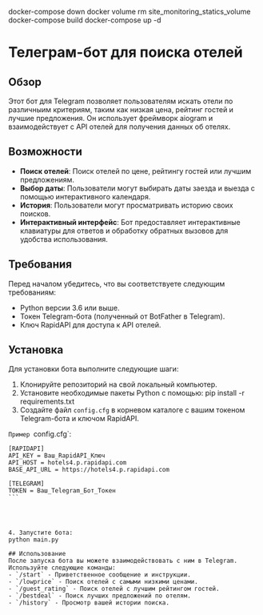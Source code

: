 docker-compose down
docker volume rm site_monitoring_statics_volume
docker-compose build
docker-compose up -d
# Телеграм-бот для поиска отелей

## Обзор
Этот бот для Telegram позволяет пользователям искать отели по различныим критериям, таким как низкая цена, рейтинг гостей и лучшие предложения. Он использует фреймворк aiogram и взаимодействует с API отелей для получения данных об отелях.

## Возможности
- **Поиск отелей**: Поиск отелей по цене, рейтингу гостей или лучшим предложениям.
- **Выбор даты**: Пользователи могут выбирать даты заезда и выезда с помощью интерактивного календаря.
- **История**: Пользователи могут просматривать историю своих поисков.
- **Интерактивный интерфейс**: Бот предоставляет интерактивные клавиатуры для ответов и обработку обратных вызовов для удобства использования.

## Требования
Перед началом убедитесь, что вы соответствуете следующим требованиям:
- Python версии 3.6 или выше.
- Токен Telegram-бота (полученный от BotFather в Telegram).
- Ключ RapidAPI для доступа к API отелей.

## Установка
Для установки бота выполните следующие шаги:
1. Клонируйте репозиторий на свой локальный компьютер.
2. Установите необходимые пакеты Python с помощью:
pip install -r requirements.txt
3. Создайте файл `config.cfg` в корневом каталоге с вашим токеном Telegram-бота и ключом RapidAPI.

`Пример `config.cfg`:
````
[RAPIDAPI]
API_KEY = Ваш_RapidAPI_Ключ
API_HOST = hotels4.p.rapidapi.com
BASE_API_URL = https://hotels4.p.rapidapi.com

[TELEGRAM]
TOKEN = Ваш_Telegram_Бот_Токен
```




4. Запустите бота:
python main.py

## Использование
После запуска бота вы можете взаимодействовать с ним в Telegram. Используйте следующие команды:
- `/start` - Приветственное сообщение и инструкции.
- `/lowprice` - Поиск отелей с самыми низкими ценами.
- `/guest_rating` - Поиск отелей с лучшим рейтингом гостей.
- `/bestdeal` - Поиск лучших предложений по отелям.
- `/history` - Просмотр вашей истории поиска.
